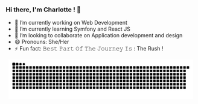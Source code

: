 ### Hi there, I'm Charlotte ! 👋

- 🔭 I’m currently working on Web Development
- 🌱 I’m currently learning Symfony and React JS
- 👯 I’m looking to collaborate on Application development and design
- 😄 Pronouns: She/Her
- ⚡ Fun fact: 𝙱𝚎𝚜𝚝 𝙿𝚊𝚛𝚝 𝙾𝚏 𝚃𝚑𝚎 𝙹𝚘𝚞𝚛𝚗𝚎𝚢 𝙸𝚜 : The Rush !


<p align="left" style='margin: 8px'>
    <img src="https://github.com/CharlotteBod/CharlotteBod/blob/0223b2b1b68239c61946a39764c62b3479507252/github-contribution-grid-snake.svg" alt="Charlotte stats snake" />
</p>

<!--

- 🔭 I’m currently working on ...
- 🌱 I’m currently learning ...
- 👯 I’m looking to collaborate on ...
- 🤔 I’m looking for help with ...
- 💬 Ask me about ...
- 📫 How to reach me: ...
- 😄 Pronouns: ...
- ⚡ Fun fact: ...
-->
